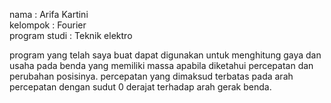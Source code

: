nama          : Arifa Kartini\
kelompok      : Fourier\
program studi : Teknik elektro

program yang telah saya buat dapat digunakan untuk menghitung gaya dan usaha pada benda yang memiliki massa apabila diketahui percepatan dan perubahan posisinya.
percepatan yang dimaksud terbatas pada arah percepatan dengan sudut 0 derajat terhadap arah gerak benda.
